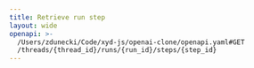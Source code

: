 ```yaml
---
title: Retrieve run step
layout: wide
openapi: >-
  /Users/zdunecki/Code/xyd-js/openai-clone/openapi.yaml#GET
  /threads/{thread_id}/runs/{run_id}/steps/{step_id}
---
```


